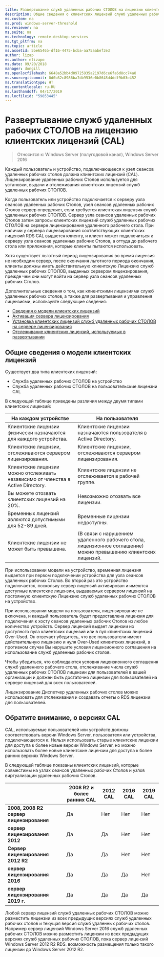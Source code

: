 ```yaml
---
title: Развертывание служб удаленных рабочих СТОЛОВ на лицензию клиентских лицензий (CAL)
description: Общие сведения о клиентских лицензий служб удаленных рабочих столов.
ms.custom: na
ms.prod: windows-server-threshold
ms.reviewer: na
ms.suite: na
ms.technology: remote-desktop-services
ms.tgt_pltfrm: na
ms.topic: article
ms.assetid: 5be6546b-df16-4475-bcba-aa75aabef3e3
author: lizap
ms.author: elizapo
ms.date: 09/20/2018
manager: dongill
ms.openlocfilehash: 6648a52bb4d09725935a2197d6ce6fa6d8cc74a8
ms.sourcegitcommit: 0d0b32c8986ba7db9536e0b8648d4ddf9b03e452
ms.translationtype: HT
ms.contentlocale: ru-RU
ms.lasthandoff: 04/17/2019
ms.locfileid: "59853445"
---
```

# <a name="license-your-rds-deployment-with-client-access-licenses-cals"></a>Развертывание служб удаленных рабочих СТОЛОВ на лицензию клиентских лицензий (CAL)

>Относится к: Windows Server (полугодовой канал), Windows Server 2016

Каждый пользователь и устройство, подключающееся к узел сеансов удаленных рабочих столов должна клиентских лицензий (CAL). Лицензирование удаленных рабочих Столов используется для установки, выдачи и отслеживания клиентских лицензий служб удаленных рабочих СТОЛОВ.  

Когда пользователь или устройство подключается к серверу узла сеансов удаленных рабочих Столов, узел сеансов удаленных рабочих Столов сервер определяет, если требуется клиентская лицензия служб удаленных рабочих СТОЛОВ. Сервер узла сеансов удаленных рабочих Столов затем запросы клиентских лицензий служб удаленных рабочих СТОЛОВ на сервере лицензирования удаленного рабочего стола. При наличии у сервера лицензирования соответствующих клиентских лицензий RDS CAL выдается клиенту, и клиент может подключиться к серверу узла сеансов удаленных рабочих Столов, а оттуда до рабочего стола или приложения, которые клиенты пытаются использовать.

Хотя существует льготный период лицензирования во время лицензия не необходим сервер, после окончания льготного периода окончания, клиенты должны иметь действительную клиентскую Лицензию служб удаленных рабочих СТОЛОВ, выданных сервером лицензирования, прежде чем они могут войти на сервер узла сеансов удаленных рабочих Столов.

Дополнительные сведения о том, как клиентскими лицензиями служб удаленных рабочих столов, а также для развертывания и управления лицензиями, используйте следующие сведения:

- [Сведения о модели клиентских лицензий](#understanding-the-cals-model)
- [Активация сервера лицензирования](rds-activate-license-server.md)
- [Установка клиентских лицензий служб удаленных рабочих СТОЛОВ на сервере лицензирования](rds-install-cals.md)
- [Отслеживание клиентских лицензий, используемых в развертывании](rds-track-cals.md)

## <a name="understanding-the-cals-model"></a>Общие сведения о модели клиентских лицензий

Существует два типа клиентских лицензий:

- Служба удаленных рабочих СТОЛОВ на устройство
- Служба удаленных рабочих СТОЛОВ на пользовательские лицензии CAL

В следующей таблице приведены различия между двумя типами клиентских лицензий:

| На каждом устройстве                                                     | На пользователя                                                                         |
|----------------------------------------------------------------|----------------------------------------------------------------------------------|
| Клиентские лицензии физически назначаются для каждого устройства.                   | Клиентские лицензии назначаются пользователя в Active Directory.                                 |
| Клиентские лицензии, отслеживаются сервером лицензирования.                        | Клиентские лицензии, отслеживаются сервером лицензирования.                                          |
| Клиентские лицензии можно отслеживать независимо от членства в Active Directory. | Клиентские лицензии не отслеживается в рабочей группе.                                       |
| Вы можете отозвать клиентских лицензий на 20%.                              | Невозможно отозвать все лицензии.                                                      |
| Временных лицензий являются допустимыми для 52-89 дней.                       | Временные лицензии недоступны.                                                |
| Клиентские лицензии не может быть превышена.                                  | (В связи с нарушением удаленного рабочего стола, лицензионное соглашение) можно превышению клиентских лицензий. |

При использовании модели на устройство, временная лицензия выдается при первом подключении устройства для узла сеансов удаленных рабочих Столов. Во второй раз это устройство подключается, поскольку сервер лицензий активирован и имеются доступные клиентские лицензии, выдаваемых сервером лицензий на постоянную клиентскую Лицензию служб удаленных рабочих СТОЛОВ на устройство.

При использовании модели на пользователя, лицензирование не включена, и каждый пользователь будет предоставлена лицензия для подключения к хосту сеансов удаленных рабочих Столов из любое количество устройств. Сервер лицензий выдает лицензии из доступного пула клиентских лицензий или в пул клиентских лицензий Over-Used. Он отвечает убедитесь, что все пользователи имеют действительную лицензию и нуля Over-Used клиентских лицензий, в противном случае Вы нарушите условия лицензионного соглашения на использование служб удаленных рабочих столов.

Чтобы убедиться, что соблюдаются условия лицензионного соглашения служб удаленного рабочего стола, отслеживание числа служб удаленных рабочих СТОЛОВ лицензии для пользователей в вашей организации и должен быть достаточно лицензии для пользователей на сервере лицензий для всех пользователей.

Лицензирование Диспетчер удаленных рабочих столов можно использовать для отслеживания и создавать отчеты о RDS лицензии для пользователей.

## <a name="note-about-cal-versions"></a>Обратите внимание, о версиях CAL

CAL, используемые пользователей или устройств должны соответствовать версии Windows Server, пользователя или устройства, подключающегося к. Нельзя использовать старые клиентские лицензии для доступа к более новые версии Windows Server, но можно использовать более новые клиентские лицензии для доступа к более ранних версиях Windows Server.

В следующей таблице показаны клиентских лицензий, которые совместимы на узлах сеансов удаленных рабочих Столов и узлов виртуализации удаленных рабочих Столов.

|                  |2008 R2 и более ранних CAL|2012 CAL|2016 CAL|2019 CAL|
|---------------------------------|--------|--------|--------|--------|
| **2008, 2008 R2 сервер лицензирования**| Да    | Нет     | Нет     | Нет     |
| **сервер лицензирования 2012**         | Да    | Да    | Нет     | Нет     |
| **Сервер лицензирования 2012 R2**      | Да    | Да    | Нет     | Нет     |
| **сервер лицензирования 2016**         | Да    | Да    | Да    | Нет     |
| **сервер лицензирования 2019 г.**         | Да    | Да    | Да    | Да    |

Любой сервер лицензий служб удаленных рабочих СТОЛОВ можно разместить лицензии из всех предыдущих версиях служб удаленных рабочих столов и текущая версия служб удаленных рабочих столов. Например сервер лицензий Windows Server 2016 служб удаленных рабочих СТОЛОВ можно разместить лицензии из всех предыдущих версиях служб удаленных рабочих СТОЛОВ, пока сервер лицензий Windows Server 2012 R2 RDS. возможность размещения только такого лицензии до Windows Server 2012 R2.
